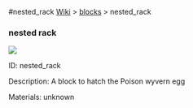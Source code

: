 #nested_rack
<a href="/wiki.html">Wiki</a> > <a href="/posts/wiki/blocks">blocks</a> > <a>nested_rack</a>
<div class="iteminfo">
<h3>nested rack</h3>
<img class="pixelimage" src="https://dragon-force-studio.com/images/EF_wiki/nested_rack.png">

<a class="iteminfoitem">ID: nested_rack</a></div>
Description:  A block to hatch the Poison wyvern egg 

Materials:   unknown